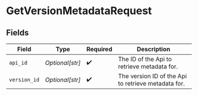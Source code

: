 # GetVersionMetadataRequest


## Fields

| Field                                               | Type                                                | Required                                            | Description                                         |
| --------------------------------------------------- | --------------------------------------------------- | --------------------------------------------------- | --------------------------------------------------- |
| `api_id`                                            | *Optional[str]*                                     | :heavy_check_mark:                                  | The ID of the Api to retrieve metadata for.         |
| `version_id`                                        | *Optional[str]*                                     | :heavy_check_mark:                                  | The version ID of the Api to retrieve metadata for. |